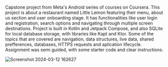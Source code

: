 Capstone project from Meta's Android series of courses on Coursera.
This project is about a restaurant named Little Lemon featuring their menu, about us section and user onboarding stage. 
It has functionalities like user login and registration, search options and navigating through multiple screen destinations.
Project is built in Kotlin and Jetpack Compose, and also SQLite for local database storage, with libraries like Kapt and Ktor.
Some of the topics that are covered are navigation, data structures, live data, shared prefferences, databases, HTTPS requests and aplication lifecycle. 
Assignment was semi guided, with some starter code and clear instructions. 

![Screenshot 2024-03-12 162627](https://github.com/dannyboy993/little-lemon/assets/50717237/2b24aca2-c183-4ff8-91f2-91cc1086450e)
